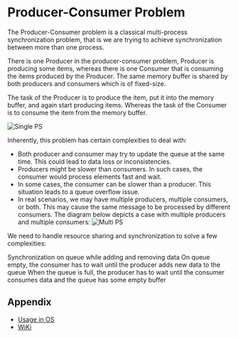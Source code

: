 
# Producer-Consumer Problem


The Producer-Consumer problem is a classical multi-process synchronization problem, that is we are trying to achieve synchronization between more than one process.

There is one Producer in the producer-consumer problem, Producer is producing some items, whereas there is one Consumer that is consuming the items produced by the Producer. The same memory buffer is shared by both producers and consumers which is of fixed-size.

The task of the Producer is to produce the item, put it into the memory buffer, and again start producing items. Whereas the task of the Consumer is to consume the item from the memory buffer.

![Single PS](https://www.baeldung.com/wp-content/uploads/2022/02/Producer-Consumer1.png)

Inherently, this problem has certain complexities to deal with:

- Both producer and consumer may try to update the queue at the same time. This could lead to data loss or inconsistencies.
- Producers might be slower than consumers. In such cases, the consumer would process elements fast and wait.
- In some cases, the consumer can be slower than a producer. This situation leads to a queue overflow issue.
- In real scenarios, we may have multiple producers, multiple consumers, or both. This may cause the same message to be processed by different consumers.
  The diagram below depicts a case with multiple producers and multiple consumers:
  ![Multi PS](https://www.baeldung.com/wp-content/uploads/2022/02/Multi-Producers-Multi-Consumers.png)

We need to handle resource sharing and synchronization to solve a few complexities:

Synchronization on queue while adding and removing data
On queue empty, the consumer has to wait until the producer adds new data to the queue
When the queue is full, the producer has to wait until the consumer consumes data and the queue has some empty buffer


## Appendix

- [Usage in OS](https://www.javatpoint.com/producer-consumer-problem-in-os)
- [WiKi](https://en.wikipedia.org/wiki/Producer%E2%80%93consumer_problem)


